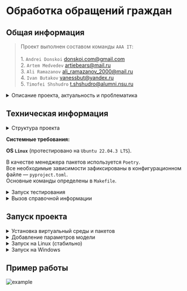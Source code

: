 # Обработка обращений граждан

## Общая информация
> Проект выполнен составом команды `AAA IT`:\
> \
    1. `Andrei Donskoi` <donskoi.com@gmail.com>\
    2. `Artem Medvedev` <artiebears@mail.ru>\
    3. `Ali Ramazanov` <ali_ramazanov_2000@mail.ru>\
    4. `Ivan Butakov` <vanessbut@yandex.ru>\
    5. `Timofei Shshudro` <t.shshudro@alumni.nsu.ru>

<details>
    <summary>Описание проекта, актуальность и проблематика</summary>

## Постановка задачи

На сегодняшний день работа по реагированию на неофициальные обращения от жителей организована
следующим образом: существует система для автоматизированной агрегации таких общений. Через систему
поступают обращения жителей из открытых источников, в основном это комментарии под различными
постами в социальных сетях `Вконтакте`, `Одноклассники` и мессенджера `Telegram`, а также обращения
в официальные аккаунты. Далее поступившие сообщения проходят классификацию и распределяются по
соответствующим ведомственным структурам в зависимости от тематики обращения.

На данный момент эти процессы производятся людьми – модераторами. Таким образом, с одной стороны
существует задержка по времени между обращением и передачей его в профильное ведомство, а с другой
стороны присутствуют расходы на оплату труда модераторов. Автоматизация процессов позволит сократить
расходы на их обеспечение, а также повысить скорость реакции со стороны профильных ведомств.

Актуальность решения данной задачи повышается еще и тем, что процессы по работе с обращениями
протекают во всех регионах `Российской Федерации`, что говорит о потенциале масштабирования решения.

Решение кейса представляет собой прототип системы классификации и выделения именованных сущностей. 
При оценке будет учитываться точность классификации и выделения сущностей.

</details>

## Техническая информация 

<details>
  <summary>Структура проекта</summary>

```linux
├── data
│   ├── images                  <------- Изображения
│   └── raw                     <------- Сырые данные
├── docs                        <------- Документация
├── models                      <------- Параметры моделей
├── notebooks                   <------- Ноутбуки с экспериментами
├── project                     <------- Основной код
│   └── source                   
│       ├── django_settings     <------- Конфиг сервиса
│       ├── ml                  <------- ML пайплайн
│       ├── string_processing   <------- Предобработка
│       ├── templates           <------- Шаблоны HTML-страниц
│       └── web                 <------- Сервис
└── tests                       <------- Тестирование
```

</details>

**Системные требования:** 

**OS `Linux`** (протестировано на `Ubuntu 22.04.3 LTS`).
    
В качестве менеджера пакетов используется `Poetry`.\
Все необходимые зависимости зафиксированы в конфигурационном файле — `pyproject.toml`.\
Основные команды определены в `Makefile`.

<details>
  <summary>Запуск тестирования</summary>

```linux
make tests
```
</details>

<details>
  <summary>Вызов справочной информации</summary>

```linux
make help
```

</details>

## Запуск проекта

<details>
  <summary>Установка виртуальный среды и пакетов</summary>

При необходимости согласиться с чем-то в консоли, необходимо вписать `y`.
```linux
make setup
```

</details>

<details>
  <summary>Добавление параметров модели</summary>

Загрузите параметры модели с гугл-диска:
https://drive.google.com/drive/folders/1fy8hYLdW1pJfB4Mysfs18tn_m1ZxPiz9?usp=sharing

И положите их в папку `models` в корне проекта.

</details>

<details>
  <summary>Запуск на Linux (стабильно)</summary>

```linux
make run_linux
```

Далее перейдите в браузере по адресу: http://127.0.0.1:8000/

</details>


<details>
  <summary>Запуск на Windows</summary>

```linux
make run_windows
```

Далее перейдите в браузере по адресу: http://127.0.0.1:8000/

</details>


## Пример работы

![example](data/images/example.gif)
